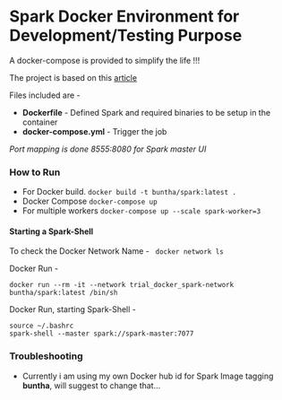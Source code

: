 <h1> Spark Docker Environment for Development/Testing Purpose </h1>

A docker-compose is provided to simplify the life !!!

The project is based on this [article](https://towardsdatascience.com/a-journey-into-big-data-with-apache-spark-part-1-5dfcc2bccdd2)

Files included are -
* **Dockerfile** - Defined Spark and required binaries to be setup in the container
* **docker-compose.yml** - Trigger the job

_Port mapping is done 8555:8080 for Spark master UI_

### How to Run ###

* For Docker build.     ```docker build -t buntha/spark:latest .```
* Docker Compose        ```docker-compose up``` 
* For multiple workers  ```docker-compose up --scale spark-worker=3```


#### Starting a Spark-Shell

To check the Docker Network Name - 
<code>
docker network ls
</code>

Docker Run -
```
docker run --rm -it --network trial_docker_spark-network buntha/spark:latest /bin/sh
```

Docker Run, starting Spark-Shell - 
```
source ~/.bashrc
spark-shell --master spark://spark-master:7077
```



### Troubleshooting

- Currently i am using my own Docker hub id for Spark Image tagging <b>buntha</b>, will suggest to change that...

